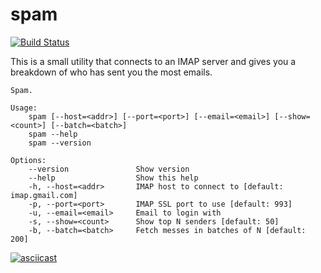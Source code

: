 # spam

[![Build Status](https://travis-ci.org/orf/spam.svg?branch=master)](https://travis-ci.org/orf/spam)

This is a small utility that connects to an IMAP server and gives you a 
breakdown of who has sent you the most emails.
    
    Spam.
    
    Usage:
        spam [--host=<addr>] [--port=<port>] [--email=<email>] [--show=<count>] [--batch=<batch>]
        spam --help
        spam --version
    
    Options:
        --version               Show version
        --help                  Show this help
        -h, --host=<addr>       IMAP host to connect to [default: imap.gmail.com]
        -p, --port=<port>       IMAP SSL port to use [default: 993]
        -u, --email=<email>     Email to login with
        -s, --show=<count>      Show top N senders [default: 50]
        -b, --batch=<batch>     Fetch messes in batches of N [default: 200]
    

[![asciicast](https://asciinema.org/a/6l4tjj8cpmioh95et8x8szwf2.png)](https://asciinema.org/a/6l4tjj8cpmioh95et8x8szwf2)
